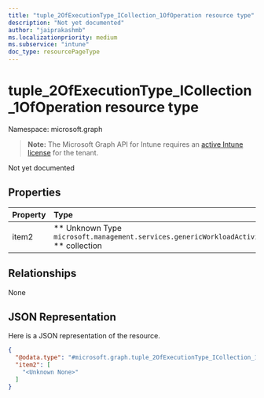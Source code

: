 ```yaml
---
title: "tuple_2OfExecutionType_ICollection_1OfOperation resource type"
description: "Not yet documented"
author: "jaiprakashmb"
ms.localizationpriority: medium
ms.subservice: "intune"
doc_type: resourcePageType
---
```


# tuple_2OfExecutionType_ICollection_1OfOperation resource type

Namespace: microsoft.graph

> **Note:** The Microsoft Graph API for Intune requires an [active Intune license](https://go.microsoft.com/fwlink/?linkid=839381) for the tenant.

Not yet documented

## Properties
|Property|Type|Description|
|:---|:---|:---|
|item2|** Unknown Type `microsoft.management.services.genericWorkloadActivity.models.operation` ** collection|Not yet documented|

## Relationships
None

## JSON Representation
Here is a JSON representation of the resource.
<!-- {
  "blockType": "resource",
  "@odata.type": "microsoft.graph.tuple_2OfExecutionType_ICollection_1OfOperation"
}
-->
``` json
{
  "@odata.type": "#microsoft.graph.tuple_2OfExecutionType_ICollection_1OfOperation",
  "item2": [
    "<Unknown None>"
  ]
}
```

